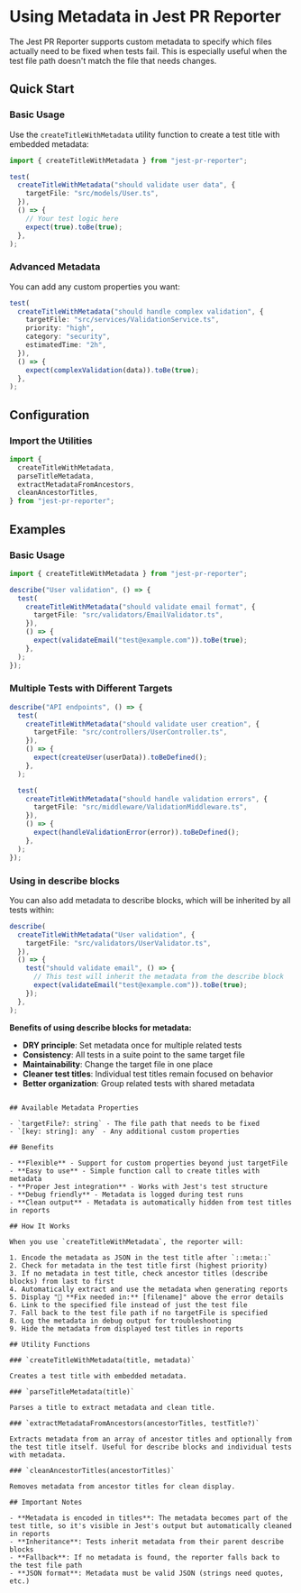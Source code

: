 # Using Metadata in Jest PR Reporter

The Jest PR Reporter supports custom metadata to specify which files actually need to be fixed when tests fail. This is especially useful when the test file path doesn't match the file that needs changes.

## Quick Start

### Basic Usage

Use the `createTitleWithMetadata` utility function to create a test title with embedded metadata:

```typescript
import { createTitleWithMetadata } from "jest-pr-reporter";

test(
  createTitleWithMetadata("should validate user data", {
    targetFile: "src/models/User.ts",
  }),
  () => {
    // Your test logic here
    expect(true).toBe(true);
  },
);
```

### Advanced Metadata

You can add any custom properties you want:

```typescript
test(
  createTitleWithMetadata("should handle complex validation", {
    targetFile: "src/services/ValidationService.ts",
    priority: "high",
    category: "security",
    estimatedTime: "2h",
  }),
  () => {
    expect(complexValidation(data)).toBe(true);
  },
);
```

## Configuration

### Import the Utilities

```typescript
import {
  createTitleWithMetadata,
  parseTitleMetadata,
  extractMetadataFromAncestors,
  cleanAncestorTitles,
} from "jest-pr-reporter";
```

## Examples

### Basic Usage

```typescript
import { createTitleWithMetadata } from "jest-pr-reporter";

describe("User validation", () => {
  test(
    createTitleWithMetadata("should validate email format", {
      targetFile: "src/validators/EmailValidator.ts",
    }),
    () => {
      expect(validateEmail("test@example.com")).toBe(true);
    },
  );
});
```

### Multiple Tests with Different Targets

```typescript
describe("API endpoints", () => {
  test(
    createTitleWithMetadata("should validate user creation", {
      targetFile: "src/controllers/UserController.ts",
    }),
    () => {
      expect(createUser(userData)).toBeDefined();
    },
  );

  test(
    createTitleWithMetadata("should handle validation errors", {
      targetFile: "src/middleware/ValidationMiddleware.ts",
    }),
    () => {
      expect(handleValidationError(error)).toBeDefined();
    },
  );
});
```

### Using in describe blocks

You can also add metadata to describe blocks, which will be inherited by all tests within:

```typescript
describe(
  createTitleWithMetadata("User validation", {
    targetFile: "src/validators/UserValidator.ts",
  }),
  () => {
    test("should validate email", () => {
      // This test will inherit the metadata from the describe block
      expect(validateEmail("test@example.com")).toBe(true);
    });
  },
);
```

**Benefits of using describe blocks for metadata:**

- **DRY principle**: Set metadata once for multiple related tests
- **Consistency**: All tests in a suite point to the same target file
- **Maintainability**: Change the target file in one place
- **Cleaner test titles**: Individual test titles remain focused on behavior
- **Better organization**: Group related tests with shared metadata

```

## Available Metadata Properties

- `targetFile?: string` - The file path that needs to be fixed
- `[key: string]: any` - Any additional custom properties

## Benefits

- **Flexible** - Support for custom properties beyond just targetFile
- **Easy to use** - Simple function call to create titles with metadata
- **Proper Jest integration** - Works with Jest's test structure
- **Debug friendly** - Metadata is logged during test runs
- **Clean output** - Metadata is automatically hidden from test titles in reports

## How It Works

When you use `createTitleWithMetadata`, the reporter will:

1. Encode the metadata as JSON in the test title after `::meta::`
2. Check for metadata in the test title first (highest priority)
3. If no metadata in test title, check ancestor titles (describe blocks) from last to first
4. Automatically extract and use the metadata when generating reports
5. Display "🎯 **Fix needed in:** [filename]" above the error details
6. Link to the specified file instead of just the test file
7. Fall back to the test file path if no targetFile is specified
8. Log the metadata in debug output for troubleshooting
9. Hide the metadata from displayed test titles in reports

## Utility Functions

### `createTitleWithMetadata(title, metadata)`

Creates a test title with embedded metadata.

### `parseTitleMetadata(title)`

Parses a title to extract metadata and clean title.

### `extractMetadataFromAncestors(ancestorTitles, testTitle?)`

Extracts metadata from an array of ancestor titles and optionally from the test title itself. Useful for describe blocks and individual tests with metadata.

### `cleanAncestorTitles(ancestorTitles)`

Removes metadata from ancestor titles for clean display.

## Important Notes

- **Metadata is encoded in titles**: The metadata becomes part of the test title, so it's visible in Jest's output but automatically cleaned in reports
- **Inheritance**: Tests inherit metadata from their parent describe blocks
- **Fallback**: If no metadata is found, the reporter falls back to the test file path
- **JSON format**: Metadata must be valid JSON (strings need quotes, etc.)
```
